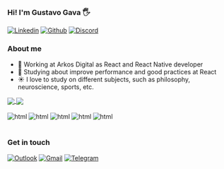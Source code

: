 ### Hi! I'm Gustavo Gava 🖐

[![Linkedin](https://img.shields.io/badge/LinkedIn-0077B5?style=for-the-badge&logo=linkedin&logoColor=white)]("www.linkedin.com/in/gustavo-gava")
[![Github](https://img.shields.io/badge/GitHub-100000?style=for-the-badge&logo=github&logoColor=white)]("https://github.com/Gustavo-Gava")
[![Discord](https://img.shields.io/badge/Discord-7289DA?style=for-the-badge&logo=discord&logoColor=white)]("www.linkedin.com/in/gustavo-gava")

### About me

* 💼 Working at Arkos Digital as React and React Native developer
* 🚀 Studying about improve performance and good practices at React
* ☀  I love to study on different subjects, such as philosophy, neuroscience, sports, etc.

<a href="https://github.com/anuraghazra/github-readme-stats">
  <img align="center" src="https://github-readme-stats.vercel.app/api?username=gustavo-gava&show_icons=true&theme=radical" />
</a>
<a href="https://github.com/anuraghazra/convoychat">
  <img align="center" src="https://github-readme-stats.vercel.app/api/top-langs/?username=gustavo-gava)](https://github.com/anuraghazra/github-readme-stats" />
</a>

<div style="display: inline_block"> <br/>
   <img align="center" alt="html" src="https://img.shields.io/badge/React-20232A?style=for-the-badge&logo=react&logoColor=61DAFB" />
   <img align="center" alt="html" src="https://img.shields.io/badge/React_Native-20232A?style=for-the-badge&logo=react&logoColor=61DAFB" />
   <img align="center" alt="html" src="https://img.shields.io/badge/JavaScript-F7DF1E?style=for-the-badge&logo=javascript&logoColor=black" />
   <img align="center" alt="html" src="https://img.shields.io/badge/TypeScript-007ACC?style=for-the-badge&logo=typescript&logoColor=white" />
   <img align="center" alt="html" src="https://img.shields.io/badge/styled--components-DB7093?style=for-the-badge&logo=styled-components&logoColor=white" />
 </div><br />

### Get in touch

[![Outlook](https://img.shields.io/badge/Microsoft_Outlook-0078D4?style=for-the-badge&logo=microsoft-outlook&logoColor=white)]("www.linkedin.com/in/gustavo-gava")
[![Gmail](https://img.shields.io/badge/Gmail-D14836?style=for-the-badge&logo=gmail&logoColor=white)]("www.linkedin.com/in/gustavo-gava")
[![Telegram](https://img.shields.io/badge/Telegram-2CA5E0?style=for-the-badge&logo=telegram&logoColor=white)]("www.linkedin.com/in/gustavo-gava")
